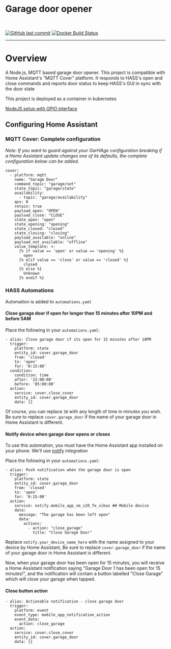 <h1>
  Garage door opener
  <br />
</h1>
<br />
<div>

[![GitHub last commit](https://img.shields.io/github/last-commit/vikaspogu/garage?color=purple&style=flat-square)](https://github.com/vikaspogu/garage/commits/master) [![Docker Build Status](https://github.com/vikaspogu/garage/workflows/push_latest/badge.svg)](https://github.com/vikaspogu/garage/actions)

</div>

---

# Overview

A Node.js, MQTT based garage door opener. This project is compatible with Home Assistant's "MQTT Cover" platform. It responds to HASS's open and close commands and reports door status to keep HASS's GUI in sync with the door state

This project is deployed as a container in kubernetes

[NodeJS setup with GPIO interface](https://vikaspogu.dev/posts/pi-garage-k3s/)

## Configuring Home Assistant

### MQTT Cover: Complete configuration

_Note: If you want to guard against your GarHAge configuration breaking if a Home Assistant update changes one of its defaults, the complete configuration below can be added._

```
cover:
  - platform: mqtt
    name: "Garage Door"
    command_topic: "garage/set"
    state_topic: "garage/state"
    availability:
      - topic: "garage/availability"
    qos: 0
    retain: true
    payload_open: "OPEN"
    payload_close: "CLOSE"
    state_open: "open"
    state_opening: "opening"
    state_closed: "closed"
    state_closing: "closing"
    payload_available: "online"
    payload_not_available: "offline"
    value_template: >-
      {% if value == 'open' or value == 'opening' %}
        open
      {% elif value == 'close' or value == 'closed' %}
        closed
      {% else %}
        Unknown
      {% endif %}
```

### HASS Automations

Automation is added to `automations.yaml`

#### Close garage door if open for longer than 15 minutes after 10PM and before 5AM

Place the following in your `automations.yaml`:

```
- alias: Close garage door if its open for 15 minutes after 10PM
  trigger:
    platform: state
    entity_id: cover.garage_door
    from: 'closed'
    to: 'open'
    for: '0:15:00'
  condition:
    condition: time
    after: '22:00:00'
    before: '05:00:00'
  action:
    service: cover.close_cover
    entity_id: cover.garage_door
    data: {}
```

Of course, you can replace `30` with any length of time in minutes you wish. Be sure to replace `cover.garage_door` if the name of your garage door in Home Assistant is different.

#### Notify device when garage door opens or closes

To use this automation, you must have the Home Assistant app installed on your phone. We'll use [notify](https://www.home-assistant.io/integrations/notify/) integration

Place the following in your `automations.yaml`:

```
- alias: Push notification when the garage door is open
  trigger:
    platform: state
    entity_id: cover.garage_door
    from: 'closed'
    to: 'open'
    for: '0:15:00'
  action:
    service: notify.mobile_app_sm_s20_fe_vikas ## Mobile device
    data:
      message: "The garage has been left open"
      data:
        actions:
          - action: "close_garage"
            title: "Close Garage Door"
```

Replace `notify.your_device_name_here` with the name assigned to your device by Home Assistant, Be sure to replace `cover.garage_door` if the name of your garage door in Home Assistant is different.

Now, when your garage door has been open for 15 minutes, you will receive a Home Assistant notification saying "Garage Door 1 has been open for 15 minutes!", and the notification will contain a button labelled "Close Garage" which will close your garage when tapped.

#### Close button action

```
- alias: Actionable notification - close garage door
  trigger:
    platform: event
    event_type: mobile_app_notification_action
    event_data:
      action: close_garage
  action:
    service: cover.close_cover
    entity_id: cover.garage_door
    data: {}
```
